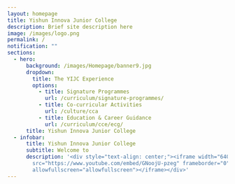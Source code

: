 ```yaml
---
layout: homepage
title: Yishun Innova Junior College
description: Brief site description here
image: /images/logo.png
permalink: /
notification: ""
sections:
  - hero:
      background: /images/Homepage/banner9.jpg
      dropdown:
        title: The YIJC Experience
        options:
          - title: Signature Programmes
            url: /curriculum/signature-programmes/
          - title: Co-curricular Activities
            url: /culture/cca
          - title: Education & Career Guidance
            url: /curriculum/cce/ecg/
      title: Yishun Innova Junior College
  - infobar:
      title: Yishun Innova Junior College
      subtitle: Welcome to
      description: '<div style="text-align: center;"><iframe width="640" height="360"
        src="https://www.youtube.com/embed/GNoojU-pzeg" frameborder="0"
        allowfullscreen="allowfullscreen"></iframe></div>'
---
```

